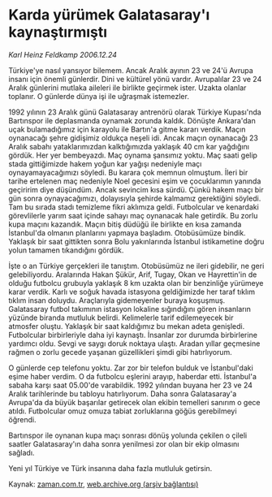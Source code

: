 # Karda yürümek Galatasaray'ı kaynaştırmıştı

*Karl Heinz Feldkamp 2006.12.24*

<tr><td class="metin" colspan="2" style="padding-top: 20px; padding-left: 5px; padding-right: 10px;">Türkiye'ye nasıl yansıyor bilemem. Ancak Aralık ayının 23 ve 24'ü Avrupa insanı için önemli günlerdir. Dini ve kültürel yönü vardır. Avrupalılar 23 ve 24 Aralık günlerini mutlaka aileleri ile birlikte geçirmek ister. Uzakta olanlar toplanır. O günlerde dünya işi ile uğraşmak istemezler.</td></tr><tr><td class="metin" colspan="2" style="padding-top: 20px; padding-left: 5px; padding-right: 10px;"><p>1992 yılının 23 Aralık günü Galatasaray antrenörü olarak Türkiye Kupası'nda Bartınspor ile deplasmanda oynamak zorunda kaldık. Dönüşte Ankara'dan uçak bulamadığımız için karayolu ile Bartın'a gitme kararı verdik. Maçın oynanacağı şehre gidişimiz oldukça neşeli idi. Ancak maçın oynanacağı 23 Aralık sabahı yataklarımızdan kalktığımızda yaklaşık 40 cm kar yağdığını gördük. Her yer bembeyazdı. Maç oynama şansımız yoktu. Maç saati gelip stada gittiğimizde hakem yoğun kar yağışı nedeniyle maçı oynayamayacağımızı söyledi. Bu karara çok memnun olmuştum. İleri bir tarihe ertelenen maç nedeniyle Noel gecesini eşim ve çocuklarımın yanında geçiririm diye düşündüm. Ancak sevincim kısa sürdü. Çünkü hakem maçı bir gün sonra oynayacağımızı, dolayısıyla şehirde kalmamız gerektiğini söyledi. Tam bu sırada stadı temizleme fikri aklımıza geldi. Futbolcular ve kenardaki görevlilerle yarım saat içinde sahayı maç oynanacak hale getirdik. Bu zorlu kupa maçını kazandık. Maçın bitiş düdüğü ile birlikte en kısa zamanda İstanbul'da olmanın planlarını yapmaya başladım. Otobüsümüze bindik. Yaklaşık bir saat gittikten sonra Bolu yakınlarında İstanbul istikametine doğru yolun tamamen tıkandığını gördük. 
<p>İşte o an Türkiye gerçekleri ile tanıştım. Otobüsümüz ne ileri gidebilir, ne geri gelebiliyordu. Aralarında Hakan Şükür, Arif, Tugay, Okan ve Hayrettin'in de olduğu futbolcu grubuyla yaklaşık 8 km uzakta olan bir benzinliğe yürümeye karar verdik. Karlı ve soğuk havada istasyona geldiğimizde her taraf tıklım tıklım insan doluydu. Araçlarıyla gidemeyenler buraya koşuşmuş. Galatasaray futbol takımının istasyon lokaline sığındığını gören insanların yüzünde biranda mutluluk belirdi. Kelimelerle tarif edilemeyecek bir atmosfer oluştu. Yaklaşık bir saat kaldığımız bu mekan adeta genişledi. Futbolcular birbirleriyle daha iyi kaynaştı. İnsanlar zor durumda birbirlerine yardımcı oldu. Sevgi ve saygı doruk noktaya ulaştı. Aradan yıllar geçmesine rağmen o zorlu gecede yaşanan güzellikleri şimdi gibi hatırlıyorum.
<p>O günlerde cep telefonu yoktu. Zar zor bir telefon bulduk ve İstanbul'daki eşime haber verdim. O da futbolcu eşlerini arayıp, haberdar etti. İstanbul'a sabaha karşı saat 05.00'de varabildik. 1992 yılından buyana her 23 ve 24 Aralık tarihlerinde bu tabloyu hatırlıyorum. Daha sonra Galatasaray'a Avrupa'da da büyük başarılar getirecek olan ekibin temelleri sanırım o gece atıldı. Futbolcular omuz omuza tabiat zorluklarına göğüs gerebilmeyi öğrendi. 
<p>Bartınspor ile oynanan kupa maçı sonrası dönüş yolunda çekilen o çileli saatler Galatasaray'ın daha sonra yenilmesi zor olan bir ekip olmasını sağladı. 
<p>Yeni yıl Türkiye ve Türk insanına daha fazla mutluluk getirsin.<br/></p></p></p></p></p></td></tr>

Kaynak: [zaman.com.tr](http://zaman.com.tr/yazar.do?yazino=476945), [web.archive.org (arşiv bağlantısı)](http://web.archive.org/web/20080513025023/http://www.zaman.com.tr:80/yazar.do?yazino=476945)
